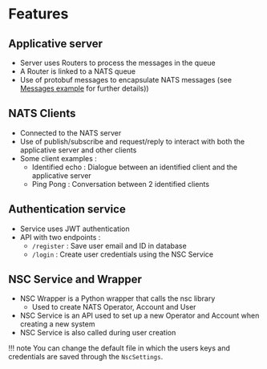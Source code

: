 # Features

## Applicative server

- Server uses Routers to process the messages in the queue
- A Router is linked to a NATS queue
- Use of protobuf messages to encapsulate NATS messages (see [Messages example](messages.md) for further details))

## NATS Clients

- Connected to the NATS server
- Use of publish/subscribe and request/reply to interact with both the applicative server and other clients
- Some client examples :
    * Identified echo : Dialogue between an identified client and the applicative server
    * Ping Pong : Conversation between 2 identified clients

## Authentication service

- Service uses JWT authentication
- API with two endpoints :
    * `/register` : Save user email and ID in database
    * `/login` : Create user credentials using the NSC Service


## NSC Service and Wrapper

- NSC Wrapper is a Python wrapper that calls the nsc library
    * Used to create NATS Operator, Account and User
- NSC Service is an API used to set up a new Operator and Account when creating a new system
- NSC Service is also called during user creation

!!! note
    You can change the default file in which the users keys and credentials are saved through the `NscSettings`.
